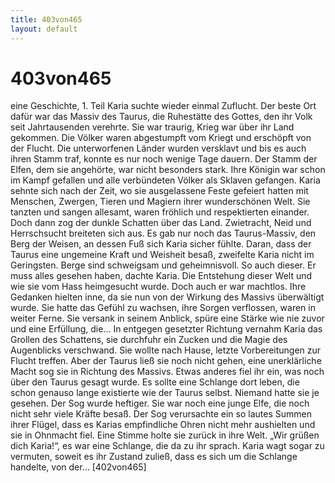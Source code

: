 ```yaml
---
title: 403von465
layout: default
---
```




# 403von465


eine Geschichte, 1. Teil
Karia suchte wieder einmal Zuflucht. Der beste Ort dafür war das Massiv des Taurus, die Ruhestätte des Gottes, den ihr Volk seit Jahrtausenden verehrte.
Sie war traurig, Krieg war über ihr Land gekommen. Die Völker waren abgestumpft vom Kriegt und erschöpft von der Flucht. Die unterworfenen Länder wurden versklavt und bis es auch ihren Stamm traf, konnte es nur noch wenige Tage dauern.
Der Stamm der Elfen, dem sie angehörte, war nicht besonders stark. Ihre Königin war schon im Kampf gefallen und alle verbündeten Völker als Sklaven gefangen.
Karia sehnte sich nach der Zeit, wo sie ausgelassene Feste gefeiert hatten mit Menschen, Zwergen, Tieren und Magiern ihrer wunderschönen Welt. Sie tanzten und sangen allesamt, waren fröhlich und respektierten einander. Doch dann zog der dunkle Schatten über das Land. Zwietracht, Neid und Herrschsucht breiteten sich aus. Es gab nur noch das Taurus-Massiv, den Berg der Weisen, an dessen Fuß sich Karia sicher fühlte. Daran, dass der Taurus eine ungemeine Kraft und Weisheit besaß, zweifelte Karia nicht im Geringsten. Berge sind schweigsam und geheimnisvoll. So auch dieser. Er muss alles gesehen haben, dachte Karia. Die Entstehung dieser Welt und wie sie vom Hass heimgesucht wurde. Doch auch er war machtlos.
Ihre Gedanken hielten inne, da sie nun von der Wirkung des Massivs überwältigt wurde. Sie hatte das Gefühl zu wachsen, ihre Sorgen verflossen, waren in weiter Ferne. Sie versank in seinem Anblick, spüre eine Stärke wie nie zuvor und eine Erfüllung, die...
In entgegen gesetzter Richtung vernahm Karia das Grollen des Schattens, sie durchfuhr ein Zucken und die Magie des Augenblicks verschwand. Sie wollte nach Hause, letzte Vorbereitungen zur Flucht treffen. Aber der Taurus ließ sie noch nicht gehen, eine unerklärliche Macht sog sie in Richtung des Massivs.
Etwas anderes fiel ihr ein, was noch über den Taurus gesagt wurde. Es sollte eine Schlange dort leben, die schon genauso lange existierte wie der Taurus selbst. Niemand hatte sie je gesehen.
Der Sog wurde heftiger. Sie war noch eine junge Elfe, die noch nicht sehr viele Kräfte besaß. Der Sog verursachte ein so lautes Summen ihrer Flügel, dass es Karias empfindliche Ohren nicht mehr aushielten und sie in Ohnmacht fiel.
Eine Stimme holte sie zurück in ihre Welt. „Wir grüßen dich Karia!“, es war eine Schlange, die da zu ihr sprach. Karia wagt sogar zu vermuten, soweit es ihr Zustand zuließ, dass es sich um die Schlange handelte, von der... [402von465]
